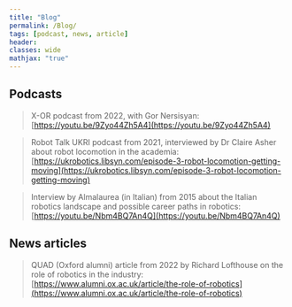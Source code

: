 ```yaml
---
title: "Blog"
permalink: /Blog/
tags: [podcast, news, article]
header:
classes: wide
mathjax: "true"
---
```


## Podcasts

>  X-OR podcast from 2022, with Gor Nersisyan: [https://youtu.be/9Zyo44Zh5A4](https://youtu.be/9Zyo44Zh5A4)

>  Robot Talk UKRI podcast from 2021, interviewed by Dr Claire Asher about robot locomotion in the academia: [https://ukrobotics.libsyn.com/episode-3-robot-locomotion-getting-moving](https://ukrobotics.libsyn.com/episode-3-robot-locomotion-getting-moving)

>  Interview by Almalaurea (in Italian) from 2015 about the Italian robotics landscape and possible career paths in robotics: [https://youtu.be/Nbm4BQ7An4Q](https://youtu.be/Nbm4BQ7An4Q)

## News articles

>  QUAD (Oxford alumni) article from 2022 by Richard Lofthouse on the role of robotics in the industry: [https://www.alumni.ox.ac.uk/article/the-role-of-robotics](https://www.alumni.ox.ac.uk/article/the-role-of-robotics)


